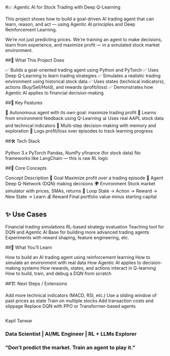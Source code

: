 #📈 Agentic AI for Stock Trading with Deep Q-Learning

This project shows how to build a goal-driven AI trading agent that can learn, reason, and act — using Agentic AI principles and Deep Reinforcement Learning.

We’re not just predicting prices. We're training an agent to make decisions, learn from experience, and maximize profit — in a simulated stock market environment.

##🧠 What This Project Does

✅ Builds a goal-oriented trading agent using Python and PyTorch
✅ Uses Deep Q-Learning to learn trading strategies
✅ Simulates a realistic trading environment using historical stock data
✅ Uses states (technical indicators), actions (Buy/Sell/Hold), and rewards (profit/loss)
✅ Demonstrates how Agentic AI applies to financial decision-making

##🚀 Key Features

🧠 Autonomous agent with its own goal: maximize trading profit
🧮 Learns from environment feedback using Q-Learning
📊 Uses real AAPL stock data and technical indicators
🔁 Multi-step decision-making with memory and exploration
📜 Logs profit/loss over episodes to track learning progress

##🛠️ Tech Stack

Python 3.x
PyTorch
Pandas, NumPy
yfinance (for stock data)
No frameworks like LangChain — this is raw RL logic

##🧩 Core Concepts

Concept	Description
🎯 Goal	Maximize profit over a trading episode
🧠 Agent	Deep Q-Network (DQN) making decisions
🌍 Environment	Stock market simulator with prices, SMAs, returns
🔁 Loop	State → Action → Reward → New State → Learn
💰 Reward	Final portfolio value minus starting capital


## ✨ Use Cases

Financial trading simulations
RL-based strategy evaluation
Teaching tool for DQN and Agentic AI
Base for building more advanced trading agents
Experiments with reward shaping, feature engineering, etc.

##🧠 What You’ll Learn

How to build an AI trading agent using reinforcement learning
How to simulate an environment with real data
How Agentic AI applies to decision-making systems
How rewards, states, and actions interact in Q-learning
How to build, train, and debug a DQN from scratch

##🏗️ Next Steps / Extensions

Add more technical indicators (MACD, RSI, etc.)
Use a sliding window of past prices as state
Train on multiple stocks
Add transaction costs and slippage
Replace DQN with PPO or Transformer-based agents


##
 Kapil Tanwar
### Data Scientist | AI/ML Engineer | RL + LLMs Explorer

### "Don’t predict the market. Train an agent to play it."

